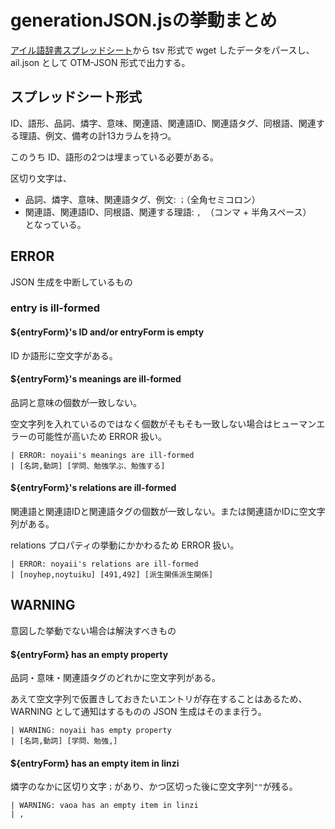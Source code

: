 # generationJSON.jsの挙動まとめ
[アイル語辞書スプレッドシート](https://docs.google.com/spreadsheets/d/1Han8vd6RHVaT0CV6svMh840AgeAiqi7ieY2kbuBbfEk/edit)から tsv 形式で wget したデータをパースし、ail.json として OTM-JSON 形式で出力する。

## スプレッドシート形式
ID、語形、品詞、燐字、意味、関連語、関連語ID、関連語タグ、同根語、関連する理語、例文、備考の計13カラムを持つ。

このうち ID、語形の2つは埋まっている必要がある。

区切り文字は、
 - 品詞、燐字、意味、関連語タグ、例文: `；`（全角セミコロン）  
 - 関連語、関連語ID、同根語、関連する理語: `, `（コンマ + 半角スペース）  
となっている。

## ERROR
JSON 生成を中断しているもの

### entry is ill-formed
#### ${entryForm}'s ID and/or entryForm is empty
ID か語形に空文字がある。

#### ${entryForm}'s meanings are ill-formed
品詞と意味の個数が一致しない。

空文字列を入れているのではなく個数がそもそも一致しない場合はヒューマンエラーの可能性が高いため ERROR 扱い。

```
| ERROR: noyaii's meanings are ill-formed
| [名詞,動詞] [学問、勉強学ぶ、勉強する]
```

#### ${entryForm}'s relations are ill-formed
関連語と関連語IDと関連語タグの個数が一致しない。または関連語かIDに空文字列がある。

relations プロパティの挙動にかかわるため ERROR 扱い。

```
| ERROR: noyaii's relations are ill-formed
| [noyhep,noytuiku] [491,492] [派生関係派生関係]
```

## WARNING
意図した挙動でない場合は解決すべきもの

#### ${entryForm} has an empty property
品詞・意味・関連語タグのどれかに空文字列がある。

あえて空文字列で仮置きしておきたいエントリが存在することはあるため、WARNING として通知はするものの JSON 生成はそのまま行う。

```
| WARNING: noyaii has empty property
| [名詞,動詞] [学問、勉強,]
```

#### ${entryForm} has an empty item in linzi
燐字のなかに区切り文字`；`があり、かつ区切った後に空文字列`""`が残る。

```
| WARNING: vaoa has an empty item in linzi
| ,
```